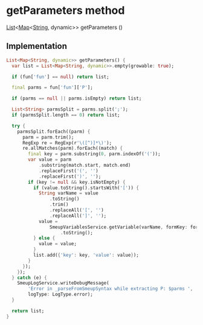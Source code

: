 


# getParameters method








[List](https://api.flutter.dev/flutter/dart-core/List-class.html)&lt;[Map](https://api.flutter.dev/flutter/dart-core/Map-class.html)&lt;[String](https://api.flutter.dev/flutter/dart-core/String-class.html), dynamic>> getParameters
()








## Implementation

```dart
List<Map<String, dynamic>> getParameters() {
  var list = List<Map<String, dynamic>>.empty(growable: true);

  if (fun['fun'] == null) return list;

  final parms = fun['fun']['P'];

  if (parms == null || parms.isEmpty) return list;

  List<String> parmsSplit = parms.split(';');
  if (parmsSplit.length == 0) return list;

  try {
    parmsSplit.forEach((parm) {
      parm = parm.trim();
      RegExp re = RegExp(r'\([^)]*\)');
      re.allMatches(parm).forEach((match) {
        final key = parm.substring(0, parm.indexOf('('));
        var value = parm
            .substring(match.start, match.end)
            .replaceFirst('(', '')
            .replaceFirst(')', '');
        if (key != null && key.isNotEmpty) {
          if (value.toString().startsWith('[')) {
            String varName = value
                .toString()
                .trim()
                .replaceAll('[', '')
                .replaceAll(']', '');
            value =
                SmeupVariablesService.getVariable(varName, formKey: formKey)
                    .toString();
          } else {
            value = value;
          }
          list.add({'key': key, 'value': value});
        }
      });
    });
  } catch (e) {
    SmeupLogService.writeDebugMessage(
        'Error in _parseFromSmeupSyntax while extracting P: $parms ',
        logType: LogType.error);
  }

  return list;
}
```







